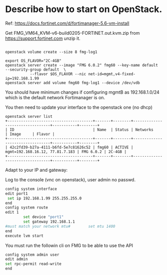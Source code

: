 # Describe how to start on OpenStack.

Ref: https://docs.fortinet.com/d/fortimanager-5.6-vm-install


Get FMG_VM64_KVM-v6-build0205-FORTINET.out.kvm.zip  from https://support.fortinet.com
unzip it.

```openstack image create --disk-format qcow2 --container-format bare  "FMG 6.0.2"  --file fmg.qcow2

openstack volume create --size 8 fmg-log1

export OS_FLAVOR="2C-4GB"
openstack server create --image "FMG 6.0.2" fmg60 --key-name default  --security-group default  \
           --flavor $OS_FLAVOR --nic net-id=mgmt,v4-fixed-ip=192.168.1.99
openstack server add volume fmg60 fmg-log1 --device /dev/vdb
```

You should have minimum changes if configuring mgmtB as 192.168.1.0/24 which is the default network Fortimanager is on.

You then need to update your interface to the openstack one (no dhcp)
```shell
openstack server list
+--------------------------------------+-------+--------+---------------------------------+-----------+--------+
| ID                                   | Name  | Status | Networks                        | Image     | Flavor |
+--------------------------------------+-------+--------+---------------------------------+-----------+--------+
| 42c2fd39-b27a-4111-b6fd-5e7c81626c52 | fmg60 | ACTIVE | mgmt=192.168.16.12, 77.81.7.183 | FMG 6.0.2 | 2C-4GB |
+--------------------------------------+-------+--------+---------------------------------+-----------+--------+
```

Adapt to your IP and gateway:



Log to the console (vnc on openstack), user admin  no passwd.
```bash
config system interface
edit port1
 set ip 192.168.1.99 255.255.255.0
end 
config system route
edit 1
        set device "port1"
        set gateway 192.168.1.1
#must match your network mtu#        set mtu 1400
end
execute lvm start
```
You must run the followin cli on FMG to be able to use the API
```bash
config system admin user
edit admin
set rpc-permit read-write
end
```